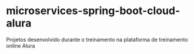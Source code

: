 # microservices-spring-boot-cloud-alura
Projetos desenvolvido durante o treinamento na plataforma de treinamento online Alura
